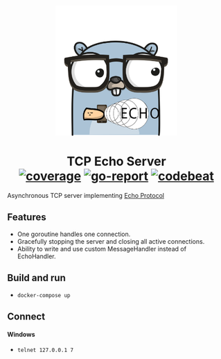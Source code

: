 <p align="center">
  <img src="assets/gopher.png" height="300">
  <h1 align="center">
    TCP Echo Server
    <br>
    <a href="https://coveralls.io/github/BeSoBad/goecho?branch=main" ><img alt="coverage" src="https://coveralls.io/repos/github/BeSoBad/goecho/badge.svg?branch=main" /></a>
    <a href="https://goreportcard.com/report/github.com/BeSoBad/goecho"><img alt="go-report" src="https://goreportcard.com/badge/github.com/BeSoBad/goecho" /></a>
    <a href="https://codebeat.co/projects/github-com-besobad-goecho-main" ><img alt="codebeat" src="https://codebeat.co/badges/c1790f80-124e-443b-b8b1-79659a3c1c50" /></a>
  </h1>
</p>


Asynchronous TCP server implementing [Echo Protocol](https://datatracker.ietf.org/doc/html/rfc862)

## Features
- One goroutine handles one connection.
- Gracefully stopping the server and closing all active connections.
- Ability to write and use custom MessageHandler instead of EchoHandler.

## Build and run
- `docker-compose up`

## Connect
#### Windows
- `telnet 127.0.0.1 7`
